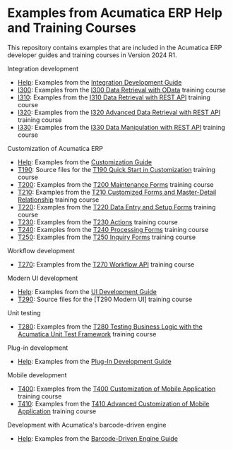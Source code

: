# Examples from Acumatica ERP Help and Training Courses

This repository contains examples that are included in the Acumatica ERP developer guides and training courses in Version 2024 R1.

Integration development

  * [Help](IntegrationDevelopment/Help): Examples from the [Integration Development Guide](https://help.acumatica.com/Help?ScreenId=ShowWiki&pageid=ff22837c-cd3a-410e-b768-88ca6e53b165)
  * [I300](IntegrationDevelopment/I300): Examples from the [I300 Data Retrieval with OData](https://openuni.acumatica.com/courses/integration/i300-web-services-data-retrieval-with-odata/) training course
  * [I310](IntegrationDevelopment/I310): Examples from the [I310 Data Retrieval with REST API](https://openuni.acumatica.com/courses/integration/i310-data-retrieval-with-rest-api-basics/) training course
  * [I320](IntegrationDevelopment/I320): Examples from the [I320 Advanced Data Retrieval with REST API](https://openuni.acumatica.com/courses/integration/i320-advanced-data-retrieval-with-rest-api/) training course
  * [I330](IntegrationDevelopment/I330): Examples from the [I330 Data Manipulation with REST API](https://openuni.acumatica.com/courses/integration/i330-data-manipulation-with-rest-api/) training course 

Customization of Acumatica ERP

 * [Help](Customization/Help): Examples from the [Customization Guide](https://help.acumatica.com/Help?ScreenId=ShowWiki&pageid=316b14fa-f406-4788-993c-7b043b1c5bd9)
 * [T190](Customization/T190): Source files for the [T190 Quick Start in Customization](https://openuni.acumatica.com/courses/development/t190-development-quick-start-in-customization/) training course
 * [T200](Customization/T200): Examples from the [T200 Maintenance Forms](https://openuni.acumatica.com/courses/development/t200-development-maintenance-forms/) training course
 * [T210](Customization/T210): Examples from the [T210 Customized Forms and Master-Detail Relationship](https://openuni.acumatica.com/courses/development/t210-development-customized-forms-and-master-detail-relationship/) training course
 * [T220](Customization/T220): Examples from the [T220 Data Entry and Setup Forms](https://openuni.acumatica.com/courses/development/t220-development-data-entry-and-setup-forms/) training course
 * [T230](Customization/T230): Examples from the [T230 Actions](https://openuni.acumatica.com/courses/development/t230-development-actions/) training course
 * [T240](Customization/T240): Examples from the [T240 Processing Forms](https://openuni.acumatica.com/courses/development/t240-development-processing-forms/) training course
 * [T250](Customization/T250): Examples from the [T250 Inquiry Forms](https://openuni.acumatica.com/courses/development/t250-development-inquiry-forms/) training course 

Workflow development

 * [T270](WorkflowDevelopment/T270): Examples from the [T270 Workflow API](https://openuni.acumatica.com/courses/development/t270-workflow-api/) training course

Modern UI development

 * [Help](ModernUI/Help): Examples from the [UI Development Guide](https://help.acumatica.com/Help?ScreenId=ShowWiki&pageid=2486983c-0cbe-47ce-b73e-f9ea666cdbe9)
 * [T290](ModernUI/T290): Source files for the [T290 Modern UI] training course

Unit testing

 * [T280](UnitTesting/T280): Examples from the [T280 Testing Business Logic with the Acumatica Unit Test Framework](https://openuni.acumatica.com/courses/development/t280-development-testing-business-logic/) training course
 
Plug-in development  

 * [Help](PlugInDevelopment/Help): Examples from the [Plug-In Development Guide](https://help.acumatica.com/Help?ScreenId=ShowWiki&pageid=03156779-6d2b-4723-b2f5-49baf251f7e3)

Mobile development

 * [T400](MobileDevelopment/T400): Examples from the [T400 Customization of Mobile Application](https://openuni.acumatica.com/courses/development/t400-customization-of-mobile-application-basic/) training course
 * [T410](MobileDevelopment/T410): Examples from the [T410 Advanced Customization of Mobile Application](https://openuni.acumatica.com/courses/development/t410-customization-of-mobile-application-advanced/) training course

Development with Acumatica's barcode-driven engine

 * [Help](BarcodeDrivenEngine/Help): Examples from the [Barcode-Driven Engine Guide](https://help.acumatica.com/Help?ScreenId=ShowWiki&pageid=422a7a11-bd6e-4eba-ba34-f70612ad1b1f)
